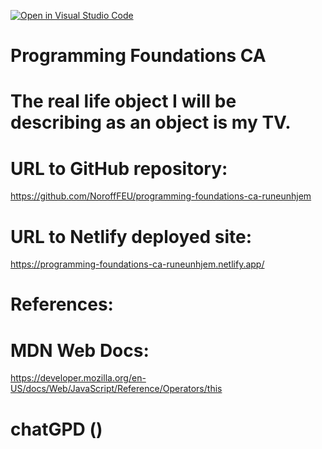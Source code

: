 [![Open in Visual Studio Code](https://classroom.github.com/assets/open-in-vscode-c66648af7eb3fe8bc4f294546bfd86ef473780cde1dea487d3c4ff354943c9ae.svg)](https://classroom.github.com/online_ide?assignment_repo_id=9700848&assignment_repo_type=AssignmentRepo)

# Programming Foundations CA
# The real life object I will be describing as an object is my TV.

# URL to GitHub repository:
https://github.com/NoroffFEU/programming-foundations-ca-runeunhjem

# URL to Netlify deployed site:
https://programming-foundations-ca-runeunhjem.netlify.app/

# References: 

# MDN Web Docs:
https://developer.mozilla.org/en-US/docs/Web/JavaScript/Reference/Operators/this

# chatGPD ()